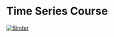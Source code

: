 # Time Series Course

[![Binder](https://mybinder.org/badge_logo.svg)](https://mybinder.org/v2/gh/JTHaywardGDD/time-series-course/HEAD)
